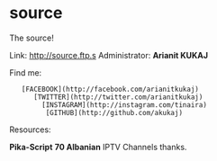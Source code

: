 source
======

The source!

Link: http://source.ftp.s
Administrator: **Arianit KUKAJ**

Find me: 

       [FACEBOOK](http://facebook.com/arianitkukaj)
          [TWITTER](http://twitter.com/arianitkukaj)
            [INSTAGRAM](http://instagram.com/tinaira)
             [GITHUB](http://github.com/akukaj)


Resources:

**Pika-Script**
**70 Albanian** IPTV Channels thanks.
